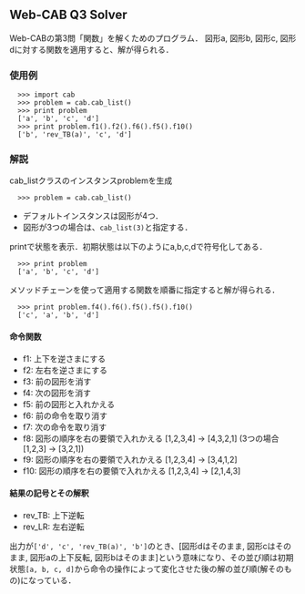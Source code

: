 ## Web-CAB Q3 Solver

Web-CABの第3問「関数」を解くためのプログラム．
図形a, 図形b, 図形c, 図形dに対する関数を適用すると、解が得られる．

### 使用例

```
  >>> import cab
  >>> problem = cab.cab_list()
  >>> print problem
  ['a', 'b', 'c', 'd']
  >>> print problem.f1().f2().f6().f5().f10()
  ['b', 'rev_TB(a)', 'c', 'd']
```

### 解説

cab_listクラスのインスタンスproblemを生成 

```
  >>> problem = cab.cab_list()
```

- デフォルトインスタンスは図形が4つ．
- 図形が3つの場合は、``cab_list(3)``と指定する．
    
printで状態を表示．初期状態は以下のようにa,b,c,dで符号化してある．

```
  >>> print problem
  ['a', 'b', 'c', 'd']
```

メソッドチェーンを使って適用する関数を順番に指定すると解が得られる．

```
  >>> print problem.f4().f6().f5().f5().f10()
  ['c', 'a', 'b', 'd']
```

#### 命令関数

- f1: 上下を逆さまにする
- f2: 左右を逆さまにする
- f3: 前の図形を消す
- f4: 次の図形を消す
- f5: 前の図形と入れかえる
- f6: 前の命令を取り消す
- f7: 次の命令を取り消す
- f8: 図形の順序を右の要領で入れかえる [1,2,3,4] -> [4,3,2,1] (3つの場合 [1,2,3] -> [3,2,1])
- f9: 図形の順序を右の要領で入れかえる [1,2,3,4] -> [3,4,1,2]
- f10: 図形の順序を右の要領で入れかえる [1,2,3,4] -> [2,1,4,3]
    
#### 結果の記号とその解釈
-  rev_TB: 上下逆転
-  rev_LR: 左右逆転

出力が``['d', 'c', 'rev_TB(a)', 'b']``のとき、[図形dはそのまま, 図形cはそのまま, 図形aの上下反転, 図形bはそのまま]という意味になり、その並び順は初期状態``[a, b, c, d]``から命令の操作によって変化させた後の解の並び順(解そのもの)になっている．
